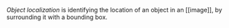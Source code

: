 *Object localization* is identifying the location of an object in an [[image]], by surrounding it with a bounding box. 